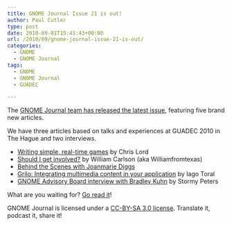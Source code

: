 ```yaml
---
title: GNOME Journal Issue 21 is out!
author: Paul Cutler
type: post
date: 2010-09-01T15:43:43+00:00
url: /2010/09/gnome-journal-issue-21-is-out/
categories:
  - GNOME
  - GNOME Journal
tags:
  - GNOME
  - GNOME Journal
  - GUADEC

---
```

The [GNOME Journal team has released the latest issue][1], featuring five brand new articles.

We have three articles based on talks and experiences at GUADEC 2010 in The Hague and two interviews.

  * [Writing simple, real-time games][2] by Chris Lord
  * [Should I get involved?][3] by William Carlson (aka Williamfromtexas)
  * [Behind the Scenes with Joanmarie Diggs][4]
  * [Grilo: Integrating multimedia content in your application][5] by Iago Toral
  * [GNOME Advisory Board interview with Bradley Kuhn][6] by Stormy Peters

What are you waiting for? [Go read it][1]!

GNOME Journal is licensed under a [CC-BY-SA 3.0 license][7]. Translate it, podcast it, share it!

 [1]: http://www.gnomejournal.org
 [2]: http://www.gnomejournal.org/article/106/writing-simple-real-time-games-for-gnome
 [3]: http://www.gnomejournal.org/article/104/should-i-get-involved
 [4]: http://www.gnomejournal.org/article/102/behind-the-scenes-with-joanmarie-diggs
 [5]: http://www.gnomejournal.org/article/103/grilo-integrating-multimedia-content-in-your-application
 [6]: http://www.gnomejournal.org/article/105/interview-with-bradley-kuhn-of-the-gnome-advisory-board
 [7]: http://creativecommons.org/licenses/by-sa/3.0/